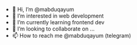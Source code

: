 - 👋 Hi, I’m @mabduqayum
- 👀 I’m interested in web development
- 🌱 I’m currently learning frontend dev
- 💞️ I’m looking to collaborate on ...
- 📫 How to reach me @mabduqayum (telegram)

<!---
@mabduqayum is a ✨ special ✨ repository because its `README.md` (this file) appears on your GitHub profile.
You can click the Preview link to take a look at your changes.
--->
